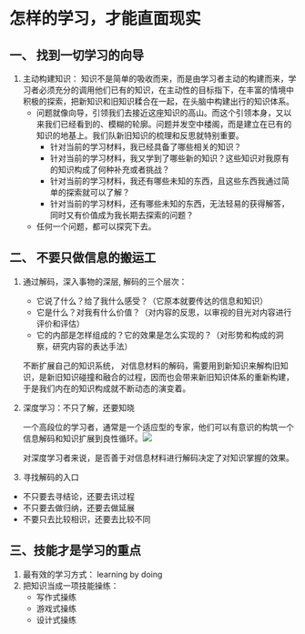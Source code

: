 # 怎样的学习，才能直面现实


## 一、 找到一切学习的向导

1. 主动构建知识： 知识不是简单的吸收而来，而是由学习者主动的构建而来，学习者必须充分的调用他们已有的知识，在主动性的目标指下，在丰富的情境中积极的探索，把新知识和旧知识糅合在一起，在头脑中构建出行的知识体系。
    - 问题就像向导，引领我们去接近这座知识的高山。而这个引领本身，又以来我们已经看到的、模糊的轮廓。问题并发空中楼阁，而是建立在已有的知识的地基上。我们队新旧知识的梳理和反思就特别重要。
      - 针对当前的学习材料，我已经具备了哪些相关的知识？
      - 针对当前的学习材料，我又学到了哪些新的知识？这些知识对我原有的知识构成了何种补充或者挑战？
      - 针对当前的学习材料，我还有哪些未知的东西，且这些东西我通过简单的探索就可以了解？
      - 针对当前的学习材料，还有哪些未知的东西，无法轻易的获得解答，同时又有价值成为我长期去探索的问题？
    - 任何一个问题，都可以探究下去。

## 二、 不要只做信息的搬运工

1. 通过解码，深入事物的深层,  解码的三个层次：
    - 它说了什么？给了我什么感受？（它原本就要传达的信息和知识）
    - 它是什么？对我有什么价值？（对内容的反思，以审视的目光对内容进行评价和评估）
    -  它的内部是怎样组成的？它的效果是怎么实现的？（对形势和构成的洞察，研究内容的表达手法）
    

    不断扩展自己的知识系统， 对信息材料的解码，需要用到新知识来解构旧知识，是新旧知识碰撞和融合的过程，因而也会带来新旧知识体系的重新构建，于是我们内在的知识构成就不断动态的演变着。

2. 深度学习：不只了解，还要知晓

    一个高段位的学习者，通常是一个适应型的专家，他们可以有意识的构筑一个信息解码和知识扩展到良性循环。![](只是构建的良性循环.jpg)

    对深度学习者来说，是否善于对信息材料进行解码决定了对知识掌握的效果。

3. 寻找解码的入口

  - 不只要去寻结论，还要去讯过程
  - 不只要去做归纳，还要去做延展
  - 不要只去比较相识，还要去比较不同

## 三、技能才是学习的重点

  1. 最有效的学习方式： learning by doing  
  2. 把知识当成一项技能操练：
        - 写作式操练
        - 游戏式操练
        - 设计式操练 
    
